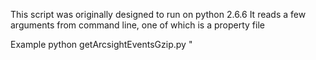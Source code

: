 This script was originally designed to run on python 2.6.6 
It reads a few arguments from command line, one of which is a property file 

Example
python getArcsightEventsGzip.py <server> <startTime> <endTime> <seedSession> <propertyfile>"

